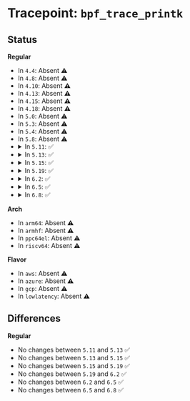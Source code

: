 # Tracepoint: <code>bpf_trace_printk</code>

## Status
<b>Regular</b>
<ul>
<li>
In <code>4.4</code>: Absent ⚠️
</li>
<li>
In <code>4.8</code>: Absent ⚠️
</li>
<li>
In <code>4.10</code>: Absent ⚠️
</li>
<li>
In <code>4.13</code>: Absent ⚠️
</li>
<li>
In <code>4.15</code>: Absent ⚠️
</li>
<li>
In <code>4.18</code>: Absent ⚠️
</li>
<li>
In <code>5.0</code>: Absent ⚠️
</li>
<li>
In <code>5.3</code>: Absent ⚠️
</li>
<li>
In <code>5.4</code>: Absent ⚠️
</li>
<li>
In <code>5.8</code>: Absent ⚠️
</li>
<li>
<details>
<summary>In <code>5.11</code>: ✅</summary>

Event:

```c
struct trace_event_raw_bpf_trace_printk {
    struct trace_entry ent;
    u32 __data_loc_bpf_string;
    char __data[0];
};
```
Function:

```c
void trace_event_raw_event_bpf_trace_printk(void *__data, const char *bpf_string);
```
</details>
</li>
<li>
<details>
<summary>In <code>5.13</code>: ✅</summary>

Event:

```c
struct trace_event_raw_bpf_trace_printk {
    struct trace_entry ent;
    u32 __data_loc_bpf_string;
    char __data[0];
};
```
Function:

```c
void trace_event_raw_event_bpf_trace_printk(void *__data, const char *bpf_string);
```
</details>
</li>
<li>
<details>
<summary>In <code>5.15</code>: ✅</summary>

Event:

```c
struct trace_event_raw_bpf_trace_printk {
    struct trace_entry ent;
    u32 __data_loc_bpf_string;
    char __data[0];
};
```
Function:

```c
void trace_event_raw_event_bpf_trace_printk(void *__data, const char *bpf_string);
```
</details>
</li>
<li>
<details>
<summary>In <code>5.19</code>: ✅</summary>

Event:

```c
struct trace_event_raw_bpf_trace_printk {
    struct trace_entry ent;
    u32 __data_loc_bpf_string;
    char __data[0];
};
```
Function:

```c
void trace_event_raw_event_bpf_trace_printk(void *__data, const char *bpf_string);
```
</details>
</li>
<li>
<details>
<summary>In <code>6.2</code>: ✅</summary>

Event:

```c
struct trace_event_raw_bpf_trace_printk {
    struct trace_entry ent;
    u32 __data_loc_bpf_string;
    char __data[0];
};
```
Function:

```c
void trace_event_raw_event_bpf_trace_printk(void *__data, const char *bpf_string);
```
</details>
</li>
<li>
<details>
<summary>In <code>6.5</code>: ✅</summary>

Event:

```c
struct trace_event_raw_bpf_trace_printk {
    struct trace_entry ent;
    u32 __data_loc_bpf_string;
    char __data[0];
};
```
Function:

```c
void trace_event_raw_event_bpf_trace_printk(void *__data, const char *bpf_string);
```
</details>
</li>
<li>
<details>
<summary>In <code>6.8</code>: ✅</summary>

Event:

```c
struct trace_event_raw_bpf_trace_printk {
    struct trace_entry ent;
    u32 __data_loc_bpf_string;
    char __data[0];
};
```
Function:

```c
void trace_event_raw_event_bpf_trace_printk(void *__data, const char *bpf_string);
```
</details>
</li>
</ul>
<b>Arch</b>
<ul>
<li>
In <code>arm64</code>: Absent ⚠️
</li>
<li>
In <code>armhf</code>: Absent ⚠️
</li>
<li>
In <code>ppc64el</code>: Absent ⚠️
</li>
<li>
In <code>riscv64</code>: Absent ⚠️
</li>
</ul>
<b>Flavor</b>
<ul>
<li>
In <code>aws</code>: Absent ⚠️
</li>
<li>
In <code>azure</code>: Absent ⚠️
</li>
<li>
In <code>gcp</code>: Absent ⚠️
</li>
<li>
In <code>lowlatency</code>: Absent ⚠️
</li>
</ul>

## Differences
<b>Regular</b>
<ul>
<li>
No changes between <code>5.11</code> and <code>5.13</code> ✅
</li>
<li>
No changes between <code>5.13</code> and <code>5.15</code> ✅
</li>
<li>
No changes between <code>5.15</code> and <code>5.19</code> ✅
</li>
<li>
No changes between <code>5.19</code> and <code>6.2</code> ✅
</li>
<li>
No changes between <code>6.2</code> and <code>6.5</code> ✅
</li>
<li>
No changes between <code>6.5</code> and <code>6.8</code> ✅
</li>
</ul>
